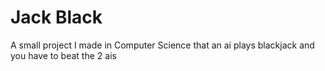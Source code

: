 # Jack Black
A small project I made in Computer Science that an ai plays blackjack and you have to beat the 2 ais
